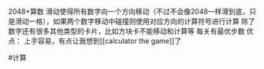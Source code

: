 2048+算数
滑动使得所有数字向一个方向移动（不过不会像2048一样滑到底，只是滑动一格），如果两个数字移动中碰撞则使用对应方向的计算符号进行计算
除了数字还有很多其他类型的卡片，比如方块卡不能移动和计算等
每关有最优步数
优点：
上手容易，有点让我想到[[calculator the game]]了

#计算